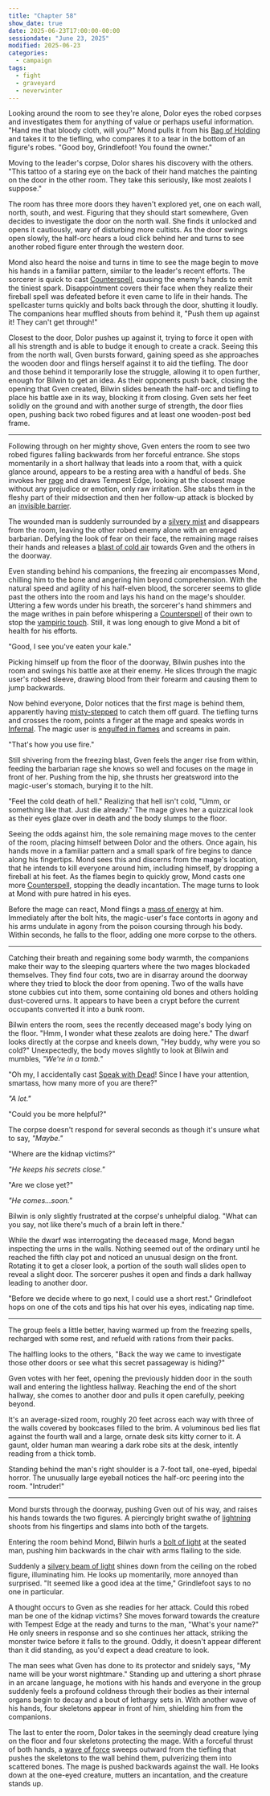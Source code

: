 ```yaml
---
title: "Chapter 58"
show_date: true
date: 2025-06-23T17:00:00-00:00
sessiondate: "June 23, 2025"
modified: 2025-06-23
categories:
  - campaign
tags:
  - fight
  - graveyard
  - neverwinter
---
```


Looking around the room to see they're alone, Dolor eyes the robed corpses and investigates them
for anything of value or perhaps useful information. "Hand me that bloody cloth, will you?" Mond
pulls it from his [Bag of Holding](https://www.dndbeyond.com/magic-items/4581-bag-of-holding) and
takes it to the tiefling, who compares it to a tear in the bottom of an figure's robes. "Good boy,
Grindlefoot! You found the owner."

Moving to the leader's corpse, Dolor shares his discovery with the others. "This tattoo of a staring
eye on the back of their hand matches the painting on the door in the other room. They take this
seriously, like most zealots I suppose."

The room has three more doors they haven't explored yet, one on each wall, north, south, and west.
Figuring that they should start somewhere, Gven decides to investigate the door on the north wall.
She finds it unlocked and opens it cautiously, wary of disturbing more cultists. As the door swings
open slowly, the half-orc hears a loud click behind her and turns to see another robed figure enter
through the western door.

Mond also heard the noise and turns in time to see the mage begin to move his hands in a familiar
pattern, similar to the leader's recent efforts. The sorcerer is quick to cast
[Counterspell](https://www.dndbeyond.com/spells/2619072-counterspell), causing the enemy's hands
to emit the tiniest spark. Disappointment covers their face when they realize their fireball spell was
defeated before it even came to life in their hands. The spellcaster turns quickly and bolts back through
the door, shutting it loudly. The companions hear muffled shouts from behind it, "Push them up against
it! They can't get through!"

Closest to the door, Dolor pushes up against it, trying to force it open with all his strength and
is able to budge it enough to create a crack. Seeing this from the north wall, Gven bursts forward,
gaining speed as she approaches the wooden door and flings herself against it to aid the tiefling.
The door and those behind it temporarily lose the struggle, allowing it to open further, enough for
Bilwin to get an idea. As their opponents push back, closing the opening that Gven created, Bilwin
slides beneath the half-orc and tiefling to place his battle axe in its way, blocking it from closing.
Gven sets her feet solidly on the ground and with another surge of strength, the door flies open,
pushing back two robed figures and at least one wooden-post bed frame.

---

<!-- Fight choreography -->

<!-- Initiative rolls:
  Bilwin - 12
  Dolor - 6
  Grindlefoot - 13
  Gven - 21
  Mond - 17
-->

<!-- Round 1 -->

Following through on her mighty shove, Gven enters the room to see two robed figures falling backwards
from her forceful entrance. She stops momentarily in a short hallway that leads into a room that,
with a quick glance around, appears to be a resting area with a handful of beds. She invokes her
[rage](https://www.thegamer.com/dungeons-dragons-dnd-barbarian-rage-explained-guide/) and draws
Tempest Edge, looking at the closest mage without any prejudice or emotion, only raw irritation.
She stabs them in the fleshy part of their midsection and then her follow-up attack is blocked by
an [invisible barrier](https://www.dndbeyond.com/spells/2619019-shield).

The wounded man is suddenly surrounded by a [silvery mist](https://www.dndbeyond.com/spells/2619133-misty-step)
and disappears from the room, leaving the other robed enemy alone with an enraged barbarian. Defying
the look of fear on their face, the remaining mage raises their hands and releases a
[blast of cold air](https://www.dndbeyond.com/spells/2619042-cone-of-cold) towards Gven and the
others in the doorway.

Even standing behind his companions, the freezing air encompasses Mond, chilling him to the bone
and angering him beyond comprehension. With the natural speed and agility of his half-elven blood,
the sorcerer seems to glide past the others into the room and lays his hand on the mage's shoulder.
Uttering a few words under his breath, the sorcerer's hand shimmers and the mage writhes in
pain before whispering a [Counterspell](https://www.dndbeyond.com/spells/2619072-counterspell) of
their own to stop the [vampiric touch](https://www.dndbeyond.com/spells/2619214-vampiric-touch).
Still, it was long enough to give Mond a bit of health for his efforts.

"Good, I see you've eaten your kale."

Picking himself up from the floor of the doorway, Bilwin pushes into the room and swings his
battle axe at their enemy. He slices through the magic user's robed sleeve, drawing blood from their
forearm and causing them to jump backwards.

Now behind everyone, Dolor notices that the first mage is behind them, apparently having
[misty-stepped](https://www.dndbeyond.com/spells/2619133-misty-step) to catch them off guard.
The tiefling turns and crosses the room, points a finger at the mage and speaks words in
[Infernal](https://forgottenrealms.fandom.com/wiki/Infernal_language). The magic user is
[engulfed in flames](https://www.dndbeyond.com/spells/hellish-rebuke) and screams in pain.

"That's how you use fire."

<!-- Round 1 damage:
  Bilwin - 18
  Dolor - 37
  Grindlefoot - 18
  Gven - 18
  Mond - 37
-->

<!-- Round 2 -->

Still shivering from the freezing blast, Gven feels the anger rise from within, feeding the
barbarian rage she knows so well and focuses on the mage in front of her. Pushing from the
hip, she thrusts her greatsword into the magic-user's stomach, burying it to the hilt.

"Feel the cold death of hell." Realizing that hell isn't cold, "Umm, or something like that.
Just die already." The mage gives her a quizzical look as their eyes glaze over in death and
the body slumps to the floor.

Seeing the odds against him, the sole remaining mage moves to the center of the room, placing
himself between Dolor and the others. Once again, his hands move in a familiar pattern and a small
spark of fire begins to dance along his fingertips. Mond sees this and discerns from the mage's
location, that he intends to kill everyone around him, including himself, by dropping a fireball
at his feet. As the flames begin to quickly grow, Mond casts one more
[Counterspell](https://www.dndbeyond.com/spells/2619072-counterspell), stopping the deadly
incantation. The mage turns to look at Mond with pure hatred in his eyes.

Before the mage can react, Mond flings a [mass of energy](https://www.dndbeyond.com/spells/14761-chaos-bolt)
at him. Immediately after the bolt hits, the magic-user's face contorts in agony and his arms
undulate in agony from the poison coursing through his body. Within seconds, he falls to the floor,
adding one more corpse to the others.

---

Catching their breath and regaining some body warmth, the companions make their way to the sleeping
quarters where the two mages blockaded themselves. They find four cots, two are in disarray around
the doorway where they tried to block the door from opening. Two of the walls have stone cubbies
cut into them, some containing old bones and others holding dust-covered urns. It appears to have
been a crypt before the current occupants converted it into a bunk room.

Bilwin enters the room, sees the recently deceased mage's body lying on the floor.
"Hmm, I wonder what these zealots are doing here." The dwarf looks directly at the corpse and kneels down,
"Hey buddy, why were you so cold?" Unexpectedly, the body moves slightly to look at Bilwin and mumbles,
_"We're in a tomb."_

"Oh my, I accidentally cast [Speak with Dead](https://www.dndbeyond.com/spells/2619068-speak-with-dead)!
Since I have your attention, smartass, how many more of you are there?"

_"A lot."_

"Could you be more helpful?"

The corpse doesn't respond for several seconds as though it's unsure what to say, _"Maybe."_

"Where are the kidnap victims?"

_"He keeps his secrets close."_

"Are we close yet?"

_"He comes...soon."_

Bilwin is only slightly frustrated at the corpse's unhelpful dialog. "What can you say, not like there's
much of a brain left in there."

While the dwarf was interrogating the deceased mage, Mond began inspecting the urns in the walls. Nothing
seemed out of the ordinary until he reached the fifth clay pot and noticed an unusual design on the front.
Rotating it to get a closer look, a portion of the south wall slides open to reveal a slight door. The
sorcerer pushes it open and finds a dark hallway leading to another door.

"Before we decide where to go next, I could use a short rest." Grindlefoot hops on one of the cots and tips
his hat over his eyes, indicating nap time.

---

The group feels a little better, having warmed up from the freezing spells, recharged with some rest, and
refueld with rations from their packs.

The halfling looks to the others, "Back the way we came to investigate those other doors or see what this
secret passageway is hiding?"

Gven votes with her feet, opening the previously hidden door in the south wall and entering the lightless
hallway. Reaching the end of the short hallway, she comes to another door and pulls it open carefully,
peeking beyond.

It's an average-sized room, roughly 20 feet across each way with three of the walls covered by bookcases
filled to the brim. A voluminous bed lies flat against the fourth wall and a large, ornate desk sits
kitty corner to it. A gaunt, older human man wearing a dark robe sits at the desk, intently reading
from a thick tomb.

Standing behind the man's right shoulder is a 7-foot tall, one-eyed, bipedal horror. The unusually large
eyeball notices the half-orc peering into the room. "Intruder!"

---

<!-- Fight choreography -->

<!-- Initiative rolls:
  Bilwin - 22 (second)
  Dolor - 8
  Grindlefoot - 20
  Gven - 19
  Mond - 22 (first)
-->

<!-- Round 1 -->

Mond bursts through the doorway, pushing Gven out of his way, and raises his hands towards the two
figures. A piercingly bright swathe of [lightning](https://www.dndbeyond.com/spells/2618999-lightning-bolt)
shoots from his fingertips and slams into both of the targets.

Entering the room behind Mond, Bilwin hurls a [bolt of light](https://www.dndbeyond.com/spells/2619136-guiding-bolt)
at the seated man, pushing him backwards in the chair with arms flailing to the side.

Suddenly a [silvery beam of light](https://www.dndbeyond.com/spells/2619134-moonbeam) shines down from
the ceiling on the robed figure, illuminating him. He looks up momentarily, more annoyed than surprised.
"It seemed like a good idea at the time," Grindlefoot says to no one in particular.

A thought occurs to Gven as she readies for her attack. Could this robed man be one of the kidnap victims?
She moves forward towards the creature with Tempest Edge at the ready and turns to the man, "What's your
name?" He only sneers in response and so she continues her attack, striking the monster twice before it
falls to the ground. Oddly, it doesn't appear different than it did standing, as you'd expect a dead creature
to look.

The man sees what Gven has done to its protector and snidely says, "My name will be your worst nightmare."
Standing up and uttering a short phrase in an arcane language, he motions with his hands and everyone in the group suddenly
feels a profound coldness through their bodies as their internal organs begin to decay and a bout of lethargy
sets in. With another wave of his hands, four skeletons appear in front of him, shielding him from the
companions.

The last to enter the room, Dolor takes in the seemingly dead creature lying on the floor and four skeletons
protecting the mage. With a forceful thrust of both hands, a [wave of force](https://www.dndbeyond.com/spells/2278-thunderwave)
sweeps outward from the tiefling that pushes the skeletons to the wall behind them, pulverizing them into scattered
bones. The mage is pushed backwards against the wall. He looks down at the one-eyed creature, mutters an
incantation, and the creature stands up.

<!-- Round 1 damage:
  Bilwin - 25 necrotic
  Dolor - 25 necrotic
  Grindlefoot - 25 necrotic
  Gven - 12 necrotic
  Mond - 25 necrotic
-->

<!-- Round 2 -->

<!-- NOTES -->

<!-- em dash: — | Mac kebyoard shortcut = Option + Shift + Dash (-) -->
<!-- https://oatcookies.neocities.org/dndmoney to convert copper, silver, gold, and more into CP -->
<!-- Frequently used links:
  [Barbarian rage](https://www.thegamer.com/dungeons-dragons-dnd-barbarian-rage-explained-guide/)
  [Bardic inspiration](https://www.dndbeyond.com/classes/1-bard#BardicInspiration-75)
  [Chaos Bolt](https://www.dndbeyond.com/spells/14761-chaos-bolt)
  [eagle eyesight](https://dnd5e.wikidot.com/barbarian:totem-warrior#toc2)
  [Guiding Bolt](https://www.dndbeyond.com/spells/2619136-guiding-bolt)
  [Hanseath](https://forgottenrealms.fandom.com/wiki/Hanseath)
  [Hellish Rebuke](https://www.dndbeyond.com/spells/hellish-rebuke)
  [hurdy-gurdy](https://en.wikipedia.org/wiki/Hurdy-gurdy)
  [Mind Spike](http://dnd5e.wikidot.com/spell:mind-spike)
  [Shillelagh](https://www.dndbeyond.com/spells/2249-shillelagh)
  [Spiritual Weapon](https://www.dndbeyond.com/spells/2263-spiritual-weapon)
  [Uncanny Dodge](https://roll20.net/compendium/dnd5e/Rogue#toc_10)
  [Wild Shape](https://www.dndbeyond.com/posts/635-druid-101-wild-shape-guide)
-->
<!-- Vecna: Eve of Ruin
  [Umberto's Research](https://fcssvecnaeveofruin.fandom.com/wiki/Umberto%27s_Research)
  [Vecna - Map of Neverdeath Graveyard](https://www.reddit.com/r/VecnaEveofRuin/comments/1ge3q9t/per_a_suggestion_here_are_my_maps_of_neverdeath/#lightbox)
--> 
<!--
  Lists of spells for the classes:
    - Bard spells (Bilwin): https://www.dndbeyond.com/spells/class/1-bard
    - Cleric spells (Bilwin): https://www.dndbeyond.com/spells/class/cleric 
    - Druid spells (Grindlefoot): https://www.dndbeyond.com/spells/class/druid
    - Sorcerer spells (Mond): https://www.dndbeyond.com/spells/class/sorcerer
    - Warlock spells (Dolor): https://www.dndbeyond.com/spells/class/warlock
  Monsters: https://www.dndbeyond.com/monsters
  Damage types: https://www.wargamer.com/dnd/damage-types
  Luck (Bilwin): http://dnd5e.wikidot.com/feat:lucky
-->
<!-- Directions on a boat:
  Port = left side
  Starboard = right side
  Bow = front
  Aft = back (inside the ship, on board)
  Stern = back (outside, offboard)
-->

<!-- Guest player: Jolivette Shevitz as Dave Chevits -->
